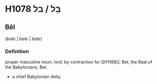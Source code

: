 # H1078 בֵּל / בל

## Bêl

_(bale | bale | bale)_

### Definition

proper masculine noun; lord; by contraction for [[H1168]]; Bel, the Baal of the Babylonians; Bel.

- a chief Babylonian deity
